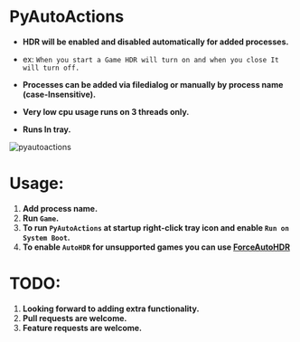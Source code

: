 # PyAutoActions


- **HDR will be enabled and disabled automatically for added processes.**


- ex: `When you start a Game HDR will turn on and when you close It will turn off.`
- **Processes can be added via filedialog or manually by process name (case-Insensitive).**
- **Very low cpu usage runs on 3 threads only.**
- **Runs In tray.**



![pyautoactions](https://github.com/7gxycn08/PyAutoActions/assets/121936658/3b79db52-a129-4901-b044-4d1de5bd70bb)



# Usage:
1. **Add process name.**
2. **Run `Game`.**
3. **To run `PyAutoActions` at startup right-click tray icon and enable `Run on System Boot`.**
4. **To enable `AutoHDR` for unsupported games you can use [ForceAutoHDR](https://github.com/7gxycn08/ForceAutoHDR)**

# TODO:
1. **Looking forward to adding extra functionality.**
2. **Pull requests are welcome.**
3. **Feature requests are welcome.**
